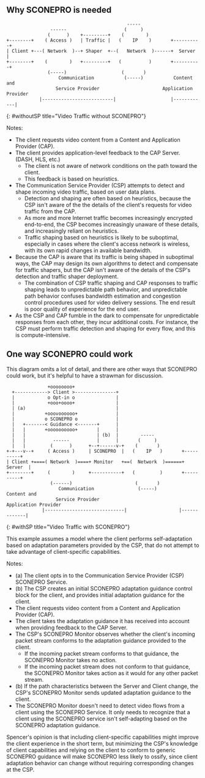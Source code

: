 ## Why SCONEPRO is needed
~~~~~~~~
                                            ----- 
                ------                     (     )              
               (      )    +---------+    (        )             
+--------+    ( Access )   | Traffic |   (    IP    )       +----------+
| Client +---( Network  )--+ Shaper  +--(   Network  )------+  Server  |
+--------+    (        )   +---------+   (          )       +----------+
               (-----)                    (       )         
                   Communication           (-----)           Content and 
                  Service Provider                       Application Provider
            |--------------------------|                    |------------|
~~~~~~~~
{: #withoutSP title="Video Traffic without SCONEPRO"}

Notes: 

* The client requests video content from a Content and Application Provider (CAP).
* The client provides application-level feedback to the CAP Server. (DASH, HLS, etc.)
   * The client is not aware of network conditions on the path toward the client.
   * This feedback is based on heuristics.
* The Communication Service Provider (CSP) attempts to detect and shape incoming video traffic, based on user data plans.
   * Detection and shaping are often based on heuristics, because the CSP isn't aware of the the details of the client's requests for video traffic from the CAP. 
   * As more and more Internet traffic becomes increasingly encrypted end-to-end, the CSP becomes increasingly unaware of these details, and increasingly reliant on heuristics. 
   * Traffic shaping based on heuristics is likely to be suboptimal, especially in cases where the client's access network is wireless, with its own rapid changes in available bandwidth.
* Because the CAP is aware that its traffic is being shaped in suboptimal ways, the CAP may design its own algorithms to detect and compensate for traffic shapers, but the CAP isn't aware of the details of the CSP's detection and traffic shaper deployment.
   * The combination of CSP traffic shaping and CAP responses to traffic shaping leads to unpredictable path behavior, and unpredictable path behavior confuses bandwidth estimation and congestion control procedures used for video delivery sessions. The end result is poor quality of experience for the end user. 
* As the CSP and CAP fumble in the dark to compensate for unpredictable responses from each other, they incur additional costs. For instance, the CSP must perform traffic detection and shaping for every flow, and this is compute-intensive. 

## One way SCONEPRO could work

This diagram omits a lot of detail, and there are other ways that SCONEPRO could work, but it's helpful to have a strawman for discussion.

~~~~~~~~
               +oooooooo+ 
  +------------> Client >---------------+
  |            o Opt-in o               |
  |            +ooo+oooo+               |  
  | (a)                                 |
  |           +ooovoooooo+              |
  |           o SCONEPRO o              |
  |   +-------< Guidance <-------+      |
  |   |       +oooooooooo+       |      |
  |   |                          | (b)  |        ----- 
  |   |          ------          |      |       (     )              
  |   |         (      )      +--+------v-+    (       )             
+-+---v--+     ( Access )     | SCONEPRO  |   (    IP   )       +----------+
| Client +====( Network  )====+ Monitor   +==(  Network  )======+  Server  |
+--------+     (        )     +-----------+   (         )       +----------+
                (------)                       (       )         
                   Communication                (-----)          Content and 
                  Service Provider                          Application Provider
             |-----------------------------|                   |-------------|
~~~~~~~~
{: #withSP title="Video Traffic with SCONEPRO"}

This example assumes a model where the client performs self-adaptation based on adaptation parameters provided by the CSP, that do not attempt to take advantage of client-specific capabilities. 

Notes: 

* (a) The client opts in to the Communication Service Provider (CSP) SCONEPRO Service.
* (b) The CSP creates an initial SCONEPRO adaptation guidance control block for the client, and provides initial adaptation guidance for the client. 
* The client requests video content from a Content and Application Provider (CAP).
* The client takes the adaptation guidance it has received into account when providing feedback to the CAP Server.
* The CSP's SCONEPRO Monitor observes whether the client's incoming packet stream conforms to the adaptation guidance provided to the client.
   * If the incoming packet stream conforms to that guidance, the SCONEPRO Monitor takes no action.
   * If the incoming packet stream does not conform to that guidance, the SCONEPRO Monitor takes action as it would for any other packet stream.
* (b) If the path characteristics between the Server and Client change, the CSP's SCONEPRO Monitor sends updated adaptation guidance to the client.
* The SCONEPRO Monitor doesn't need to detect video flows from a client using the SCONEPRO Service. It only needs to recognize that a client using the SCONEPRO service isn't self-adapting based on the SCONEPRO adaptation guidance.

Spencer's opinion is that including client-specific capabilities might improve the client experience in the short term, but minimizing the CSP's knowledge of client capabilities and relying on the client to conform to generic SCONEPRO guidance will make SCONEPRO less likely to ossify, since client adaptation behavior can change without requiring corresponding changes at the CSP.
 
